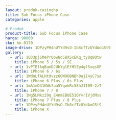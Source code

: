 ```yaml
---
layout: produk-casinghp
title: Sub Focus iPhone Case
categories: apple

# Produk
product-title: Sub Focus iPhone Case
harga: 90000
sku: hn-0170
image-drive: 1DPzyPH4nUYYd9sO-Ib8cfTzUYdAoG5t9
gallery:
  - url: 1Q33pjSMePrQowNo5BXScEKq_ty8q8Qtw
    title: iPhone 5 / 5s / SE
  - url: 1vPTElkqBamDJUhYglEfHYZp4gfSxqsGP
    title: iPhone 6 / 6s
  - url: 1WdoLfALHt9vzz6GW9UBNBh0ajI4yC7sa
    title: iPhone 6 Plus / 6s Plus
  - url: 1mA1mD31KWk7ua5YqwkRc58hJ1I09-2zT
    title: iPhone 7 / 8
  - url: 1Ng5LMkz29q_E4nmEBUE51QYvrIVjdMss
    title: iPhone 7 Plus / 8 Plus
  - url: 1DPzyPH4nUYYd9sO-Ib8cfTzUYdAoG5t9
    title: iPhone X
---
```

